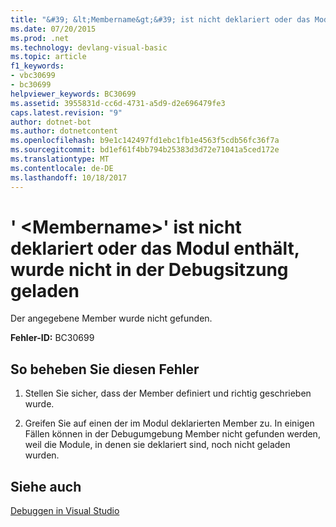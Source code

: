 ```yaml
---
title: "&#39; &lt;Membername&gt;&#39; ist nicht deklariert oder das Modul enthält, wurde nicht in der Debugsitzung geladen"
ms.date: 07/20/2015
ms.prod: .net
ms.technology: devlang-visual-basic
ms.topic: article
f1_keywords:
- vbc30699
- bc30699
helpviewer_keywords: BC30699
ms.assetid: 3955831d-cc6d-4731-a5d9-d2e696479fe3
caps.latest.revision: "9"
author: dotnet-bot
ms.author: dotnetcontent
ms.openlocfilehash: b9e1c142497fd1ebc1fb1e4563f5cdb56fc36f7a
ms.sourcegitcommit: bd1ef61f4bb794b25383d3d72e71041a5ced172e
ms.translationtype: MT
ms.contentlocale: de-DE
ms.lasthandoff: 10/18/2017
---
```

# <a name="39ltmembernamegt39-is-not-declared-or-the-module-containing-it-is-not-loaded-in-the-debugging-session"></a>&#39; &lt;Membername&gt;&#39; ist nicht deklariert oder das Modul enthält, wurde nicht in der Debugsitzung geladen
Der angegebene Member wurde nicht gefunden.  
  
 **Fehler-ID:** BC30699  
  
## <a name="to-correct-this-error"></a>So beheben Sie diesen Fehler  
  
1.  Stellen Sie sicher, dass der Member definiert und richtig geschrieben wurde.  
  
2.  Greifen Sie auf einen der im Modul deklarierten Member zu. In einigen Fällen können in der Debugumgebung Member nicht gefunden werden, weil die Module, in denen sie deklariert sind, noch nicht geladen wurden.  
  
## <a name="see-also"></a>Siehe auch  
 [Debuggen in Visual Studio](/visualstudio/debugger/debugging-in-visual-studio)
